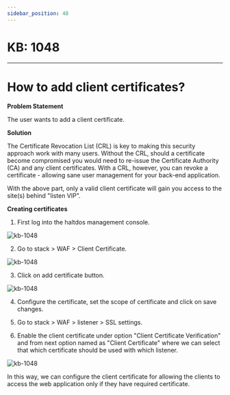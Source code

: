 ```yaml
---
sidebar_position: 48
---
```


# KB: 1048
-----------

# How to add client certificates?

**Problem Statement**

The user wants to add a client certificate.

**Solution**

The Certificate Revocation List (CRL) is key to making this security approach work with many users. Without the CRL, should a certificate become compromised you would need to re-issue the Certificate Authority (CA) and any client certificates. With a CRL, however, you can revoke a certificate - allowing sane user management for your back-end application.

With the above part, only a valid client certificate will gain you access to the site(s) behind "listen VIP". 

**Creating certificates**

1. First log into the haltdos management console.

![kb-1048](/tutorials/d1.png)

2. Go to stack > WAF > Client Certificate.

![kb-1048](/tutorials/client.png)

3. Click on add certificate button.

![kb-1048](/tutorials/addcerti.png)

4. Configure the certificate, set the scope of certificate and click on save changes.

5. Go to stack > WAF > listener > SSL settings.
 
6. Enable the client certificate under option "Client Certificate Verification" and from next option named as "Client Certificate" where we can select that which certificate should be used with which listener.

![kb-1048](/tutorials/certi.png)


In this way, we can configure the client certificate for allowing the clients to access the web application only if they have required certificate.

